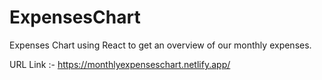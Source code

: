 # ExpensesChart
Expenses Chart using React to get an overview of our monthly expenses.

URL Link :- https://monthlyexpenseschart.netlify.app/
